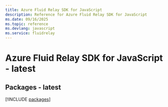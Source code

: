 ```yaml
---
title: Azure Fluid Relay SDK for JavaScript
description: Reference for Azure Fluid Relay SDK for JavaScript
ms.date: 09/16/2025
ms.topic: reference
ms.devlang: javascript
ms.service: fluidrelay
---
```

# Azure Fluid Relay SDK for JavaScript - latest
## Packages - latest
[!INCLUDE [packages](fluid-relay-index.md)]